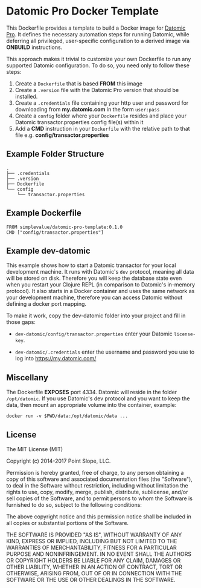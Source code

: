 # Datomic Pro Docker Template

This Dockerfile provides a template to build a Docker image for
[Datomic Pro](http://www.datomic.com/). It defines the necessary
automation steps for running Datomic, while deferring all privileged,
user-specific configuration to a derived image via **ONBUILD**
instructions.

This approach makes it trivial to customize your own Dockerfile to run
any supported Datomic configuration. To do so, you need only to follow
these steps:

1. Create a `Dockerfile` that is based **FROM** this image
2. Create a `.version` file with the Datomic Pro version that should
   be installed.
3. Create a `.credentials` file containing your http user and password
   for downloading from **my.datomic.com** in the form `user:pass`
4. Create a `config` folder where your `Dockerfile` resides and place
   your Datomic transactor.properties config file(s) within it
5. Add a **CMD** instruction in your `Dockerfile` with the relative
   path to that file e.g. **config/transactor.properties**

## Example Folder Structure

    .
    ├── .credentials
    ├── .version
    ├── Dockerfile
    └── config
        └── transactor.properties

## Example Dockerfile

    FROM simplevalue/datomic-pro-template:0.1.0
    CMD ["config/transactor.properties"]

## Example dev-datomic

This example shows how to start a Datomic transactor for your local
development machine. It runs with Datomic's `dev` protocol, meaning
all data will be stored on disk. Therefore you will keep the database
state even when you restart your Clojure REPL (in comparison to
Datomic's in-memory protocol). It also starts in a Docker container
and uses the same network as your development machine, therefore you
can access Datomic without defining a docker port mapping.

To make it work, copy the dev-datomic folder into your project and
fill in those gaps:

- `dev-datomic/config/transactor.properties` enter your Datomic
  `license-key`.

- `dev-datomic/.credentials` enter the username and password you use
  to log into https://my.datomic.com/

## Miscellany

The Dockerfile **EXPOSES** port 4334. Datomic will reside in the
folder `/opt/datomic`. If you use Datomic's dev protocol and you want
to keep the data, then mount an appropriate volume into the container,
example:

    docker run -v $PWD/data:/opt/datomic/data ...

## License

The MIT License (MIT)

Copyright (c) 2014-2017 Point Slope, LLC.

Permission is hereby granted, free of charge, to any person obtaining
a copy of this software and associated documentation files (the
"Software"), to deal in the Software without restriction, including
without limitation the rights to use, copy, modify, merge, publish,
distribute, sublicense, and/or sell copies of the Software, and to
permit persons to whom the Software is furnished to do so, subject to
the following conditions:

The above copyright notice and this permission notice shall be
included in all copies or substantial portions of the Software.

THE SOFTWARE IS PROVIDED "AS IS", WITHOUT WARRANTY OF ANY KIND,
EXPRESS OR IMPLIED, INCLUDING BUT NOT LIMITED TO THE WARRANTIES OF
MERCHANTABILITY, FITNESS FOR A PARTICULAR PURPOSE AND NONINFRINGEMENT.
IN NO EVENT SHALL THE AUTHORS OR COPYRIGHT HOLDERS BE LIABLE FOR ANY
CLAIM, DAMAGES OR OTHER LIABILITY, WHETHER IN AN ACTION OF CONTRACT,
TORT OR OTHERWISE, ARISING FROM, OUT OF OR IN CONNECTION WITH THE
SOFTWARE OR THE USE OR OTHER DEALINGS IN THE SOFTWARE.
